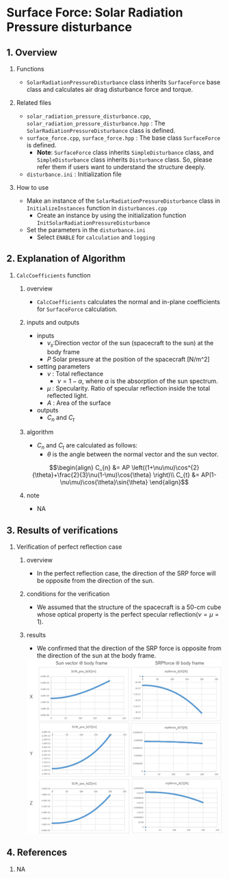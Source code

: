 # Surface Force: Solar Radiation Pressure disturbance

## 1.  Overview

1. Functions
   - `SolarRadiationPressureDisturbance` class inherits `SurfaceForce` base class and calculates air drag disturbance force and torque. 

2. Related files
   - `solar_radiation_pressure_disturbance.cpp`, `solar_radiation_pressure_disturbance.hpp` : The `SolarRadiationPressureDisturbance` class is defined.
   - `surface_force.cpp`, `surface_force.hpp` : The base class `SurfaceForce` is defined.
     - **Note**: `SurfaceForce` class inherits `SimpleDisturbance` class, and `SimpleDisturbance` class inherits `Disturbance` class. So, please refer them if users want to understand the structure deeply.
   - `disturbance.ini` : Initialization file

3. How to use
   - Make an instance of the `SolarRadiationPressureDisturbance` class in `InitializeInstances` function in `disturbances.cpp`
     - Create an instance by using the initialization function `InitSolarRadiationPressureDisturbance`
   - Set the parameters in the `disturbance.ini`
     - Select `ENABLE` for `calculation` and `logging`


## 2. Explanation of Algorithm

1. `CalcCoefficients` function
   1. overview
      - `CalcCoefficients` calculates the normal and in-plane coefficients for `SurfaceForce` calculation.

   2. inputs and outputs
      - inputs
        - $v_{s}$:Direction vector of the sun (spacecraft to the sun) at the body frame
        - $P$ Solar pressure at the position of the spacecraft [N/m^2]
      - setting parameters
        - $\nu$ : Total reflectance
          - $\nu = 1-\alpha$, where $\alpha$ is the absorption of the sun spectrum.
        - $\mu$ : Specularity. Ratio of specular reflection inside the total reflected light.
        - $A$ : Area of the surface
      - outputs
        -  $C_{n}$ and $C_{t}$

   3. algorithm
      - $C_{n}$ and $C_{t}$ are calculated as follows:
        - $\theta$ is the angle between the normal vector and the sun vector.

      ```math
      \begin{align}
        C_{n} &= AP \left((1+\nu\mu)\cos^{2}{\theta}+\frac{2}{3}\nu(1-\mu)\cos{\theta} \right)\\
        C_{t} &= AP(1-\nu\mu)\cos{\theta}\sin{\theta}
      \end{align}
      ```

   4. note
      - NA

## 3. Results of verifications

1. Verification of perfect reflection case
   1. overview
      - In the perfect reflection case, the direction of the SRP force will be opposite from the direction of the sun.

   2. conditions for the verification
      - We assumed that the structure of the spacecraft is a 50-cm cube whose optical property is the perfect specular reflection($\nu=\mu=1$).

   3. results
      - We confirmed that the direction of the SRP force is opposite from the direction of the sun at the body frame.

      <img src="./figs/SRP_result_1.jpg" alt="SummaryCalculationTime" style="zoom: 70%;" />

## 4. References

1. NA